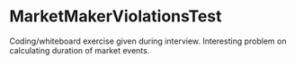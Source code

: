 # MarketMakerViolationsTest
Coding/whiteboard exercise given during interview. Interesting problem on calculating duration of market events.
